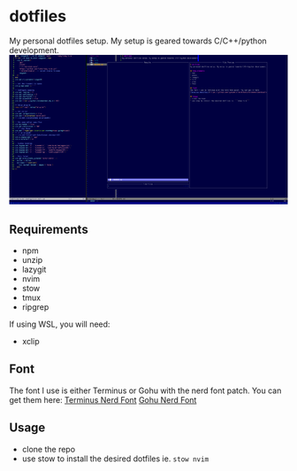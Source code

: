 # dotfiles
My personal dotfiles setup. My setup is geared towards C/C++/python development.
![screenshot](screenshot.png)

## Requirements
- npm
- unzip
- lazygit
- nvim
- stow
- tmux
- ripgrep

If using WSL, you will need:
- xclip

## Font
The font I use is either Terminus or Gohu with the nerd font patch. You can get them here:
[Terminus Nerd Font](https://github.com/ryanoasis/nerd-fonts/releases/download/v3.1.1/Terminus.zip)
[Gohu Nerd Font](https://github.com/ryanoasis/nerd-fonts/releases/download/v3.4.0/Gohu.zip)

## Usage
- clone the repo
- use stow to install the desired dotfiles ie. ```stow nvim```
